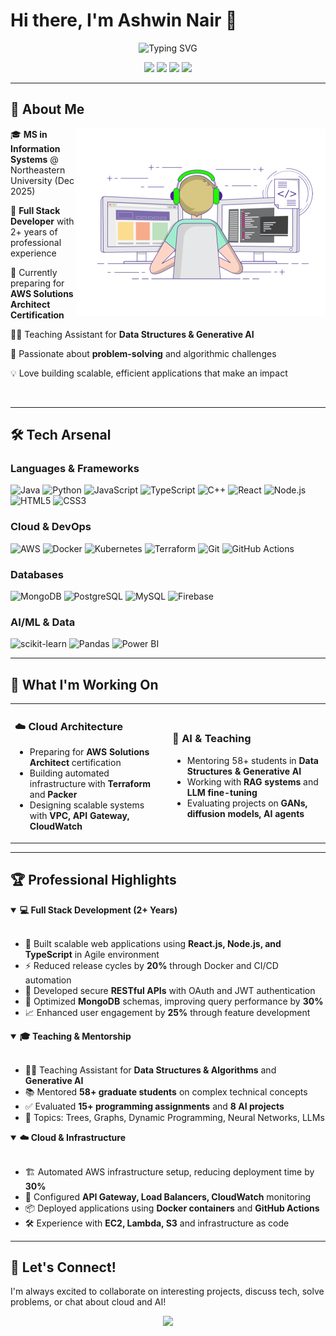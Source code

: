 # Hi there, I'm Ashwin Nair 👋

<div align="center">
  <img src="https://readme-typing-svg.herokuapp.com?font=Fira+Code&weight=600&size=28&pause=1000&color=2E9EF7&center=true&vCenter=true&width=600&lines=Full+Stack+Developer;Cloud+%26+AI+Enthusiast;Problem+Solver;Always+Learning+%F0%9F%9A%80" alt="Typing SVG" />
</div>

<p align="center">
  <a href="https://linkedin.com/in/ashwinnair09"><img src="https://img.shields.io/badge/-LinkedIn-0077B5?style=for-the-badge&logo=Linkedin&logoColor=white"/></a>
  <a href="https://leetcode.com/u/ashwin9297nair/"><img src="https://img.shields.io/badge/-LeetCode-FFA116?style=for-the-badge&logo=LeetCode&logoColor=black"/></a>
  <a href="mailto:nair.ashw@northeastern.edu"><img src="https://img.shields.io/badge/-Email-D14836?style=for-the-badge&logo=Gmail&logoColor=white"/></a>
  <a href="https://portfolio-bice-six-14.vercel.app/"><img src="https://img.shields.io/badge/-Portfolio-000000?style=for-the-badge&logo=About.me&logoColor=white"/></a>
</p>

---

## 🚀 About Me

<img align="right" alt="Coding" width="400" src="https://raw.githubusercontent.com/devSouvik/devSouvik/master/gif3.gif">

🎓 **MS in Information Systems** @ Northeastern University (Dec 2025)

💼 **Full Stack Developer** with 2+ years of professional experience

🌱 Currently preparing for **AWS Solutions Architect Certification**

👨‍🏫 Teaching Assistant for **Data Structures & Generative AI**

🧩 Passionate about **problem-solving** and algorithmic challenges

💡 Love building scalable, efficient applications that make an impact

<br clear="right"/>

---

## 🛠️ Tech Arsenal

### Languages & Frameworks
![Java](https://img.shields.io/badge/Java-ED8B00?style=for-the-badge&logo=openjdk&logoColor=white)
![Python](https://img.shields.io/badge/Python-3776AB?style=for-the-badge&logo=python&logoColor=white)
![JavaScript](https://img.shields.io/badge/JavaScript-F7DF1E?style=for-the-badge&logo=javascript&logoColor=black)
![TypeScript](https://img.shields.io/badge/TypeScript-007ACC?style=for-the-badge&logo=typescript&logoColor=white)
![C++](https://img.shields.io/badge/C++-00599C?style=for-the-badge&logo=cplusplus&logoColor=white)
![React](https://img.shields.io/badge/React-20232A?style=for-the-badge&logo=react&logoColor=61DAFB)
![Node.js](https://img.shields.io/badge/Node.js-339933?style=for-the-badge&logo=nodedotjs&logoColor=white)
![HTML5](https://img.shields.io/badge/HTML5-E34F26?style=for-the-badge&logo=html5&logoColor=white)
![CSS3](https://img.shields.io/badge/CSS3-1572B6?style=for-the-badge&logo=css3&logoColor=white)

### Cloud & DevOps
![AWS](https://img.shields.io/badge/AWS-232F3E?style=for-the-badge&logo=amazon-aws&logoColor=white)
![Docker](https://img.shields.io/badge/Docker-2496ED?style=for-the-badge&logo=docker&logoColor=white)
![Kubernetes](https://img.shields.io/badge/Kubernetes-326CE5?style=for-the-badge&logo=kubernetes&logoColor=white)
![Terraform](https://img.shields.io/badge/Terraform-7B42BC?style=for-the-badge&logo=terraform&logoColor=white)
![Git](https://img.shields.io/badge/Git-F05032?style=for-the-badge&logo=git&logoColor=white)
![GitHub Actions](https://img.shields.io/badge/GitHub_Actions-2088FF?style=for-the-badge&logo=github-actions&logoColor=white)

### Databases
![MongoDB](https://img.shields.io/badge/MongoDB-47A248?style=for-the-badge&logo=mongodb&logoColor=white)
![PostgreSQL](https://img.shields.io/badge/PostgreSQL-316192?style=for-the-badge&logo=postgresql&logoColor=white)
![MySQL](https://img.shields.io/badge/MySQL-4479A1?style=for-the-badge&logo=mysql&logoColor=white)
![Firebase](https://img.shields.io/badge/Firebase-FFCA28?style=for-the-badge&logo=firebase&logoColor=black)

### AI/ML & Data
![scikit-learn](https://img.shields.io/badge/scikit--learn-F7931E?style=for-the-badge&logo=scikit-learn&logoColor=white)
![Pandas](https://img.shields.io/badge/Pandas-150458?style=for-the-badge&logo=pandas&logoColor=white)
![Power BI](https://img.shields.io/badge/PowerBI-F2C811?style=for-the-badge&logo=powerbi&logoColor=black)

---

## 💼 What I'm Working On

<table>
<tr>
<td width="50%">

### ☁️ Cloud Architecture
- Preparing for **AWS Solutions Architect** certification
- Building automated infrastructure with **Terraform** and **Packer**
- Designing scalable systems with **VPC, API Gateway, CloudWatch**

</td>
<td width="50%">

### 🤖 AI & Teaching
- Mentoring 58+ students in **Data Structures & Generative AI**
- Working with **RAG systems** and **LLM fine-tuning**
- Evaluating projects on **GANs, diffusion models, AI agents**

</td>
</tr>
</table>

---

## 🏆 Professional Highlights

<details open>
<summary><b>💻 Full Stack Development (2+ Years)</b></summary>
<br>

- 🚀 Built scalable web applications using **React.js, Node.js, and TypeScript** in Agile environment
- ⚡ Reduced release cycles by **20%** through Docker and CI/CD automation
- 🔐 Developed secure **RESTful APIs** with OAuth and JWT authentication
- 💾 Optimized **MongoDB** schemas, improving query performance by **30%**
- 📈 Enhanced user engagement by **25%** through feature development

</details>

<details open>
<summary><b>🎓 Teaching & Mentorship</b></summary>
<br>

- 👨‍🏫 Teaching Assistant for **Data Structures & Algorithms** and **Generative AI**
- 📚 Mentored **58+ graduate students** on complex technical concepts
- ✅ Evaluated **15+ programming assignments** and **8 AI projects**
- 🧠 Topics: Trees, Graphs, Dynamic Programming, Neural Networks, LLMs

</details>

<details open>
<summary><b>☁️ Cloud & Infrastructure</b></summary>
<br>

- 🏗️ Automated AWS infrastructure setup, reducing deployment time by **30%**
- 🔧 Configured **API Gateway, Load Balancers, CloudWatch** monitoring
- 📦 Deployed applications using **Docker containers** and **GitHub Actions**
- 🛠️ Experience with **EC2, Lambda, S3** and infrastructure as code

</details>

---




## 💬 Let's Connect!

I'm always excited to collaborate on interesting projects, discuss tech, solve problems, or chat about cloud and AI!

<p align="center">
  <a href="https://linkedin.com/in/ashwinnair09">
    <img src="https://img.shields.io/badge/Let's_Connect_on_LinkedIn!-0077B5?style=for-the-badge&logo=linkedin&logoColor=white"/>
  </a>
</p>

